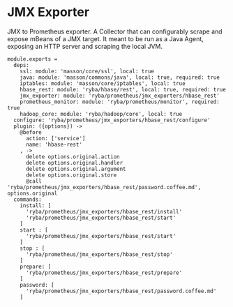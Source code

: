 
# JMX Exporter

JMX to Prometheus exporter.
A Collector that can configurably scrape and expose mBeans of a JMX target. 
It meant to be run as a Java Agent, exposing an HTTP server and scraping the local JVM.

    module.exports =
      deps:
        ssl: module: 'masson/core/ssl', local: true
        java: module: 'masson/commons/java', local: true, required: true
        iptables: module: 'masson/core/iptables', local: true
        hbase_rest: module: 'ryba/hbase/rest', local: true, required: true
        jmx_exporter: module: 'ryba/prometheus/jmx_exporters/hbase_rest'
        prometheus_monitor: module: 'ryba/prometheus/monitor', required: true
        hadoop_core: module: 'ryba/hadoop/core', local: true
      configure: 'ryba/prometheus/jmx_exporters/hbase_rest/configure'
      plugin: ({options}) ->
        @before
          action: ['service']
          name: 'hbase-rest'
        , ->
          delete options.original.action
          delete options.original.handler
          delete options.original.argument
          delete options.original.store
          @call 'ryba/prometheus/jmx_exporters/hbase_rest/password.coffee.md', options.original
      commands:
        install: [
          'ryba/prometheus/jmx_exporters/hbase_rest/install'
          'ryba/prometheus/jmx_exporters/hbase_rest/start'
        ]
        start : [
          'ryba/prometheus/jmx_exporters/hbase_rest/start'
        ]
        stop : [
          'ryba/prometheus/jmx_exporters/hbase_rest/stop'
        ]
        prepare: [
          'ryba/prometheus/jmx_exporters/hbase_rest/prepare'
        ]
        password: [
          'ryba/prometheus/jmx_exporters/hbase_rest/password.coffee.md'
        ]

